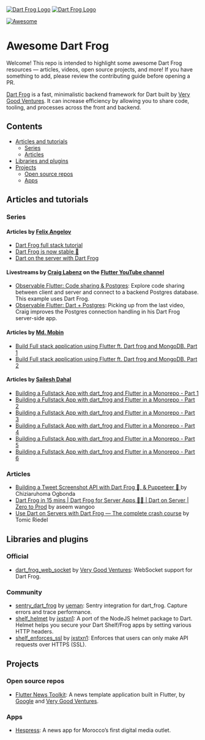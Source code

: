 [![Dart Frog Logo][logo_white]][dart_frog_link_dark]
[![Dart Frog Logo][logo_black]][dart_frog_link_light]

[![Awesome](https://awesome.re/badge-flat2.svg)](https://awesome.re)

# Awesome Dart Frog

Welcome! This repo is intended to highlight some awesome Dart Frog resources — articles, videos, open source projects, and more! If you have something to add, please review the contributing guide before opening a PR.

[Dart Frog](https://github.com/VeryGoodOpenSource/dart_frog) is a fast, minimalistic backend framework for Dart built by [Very Good Ventures](https://verygood.ventures/). It can increase efficiency by allowing you to share code, tooling, and processes across the front and backend.


## Contents

- [Articles and tutorials](#articles-and-tutorials)
    - [Series](#series)
    - [Articles](#articles)
- [Libraries and plugins](#libraries-and-plugins)
- [Projects](#projects)
    - [Open source repos](#open-source-repos)
    - [Apps](#apps)

## Articles and tutorials

### Series

#### Articles by [Felix Angelov](https://twitter.com/felangelov)
- [Dart Frog full stack tutorial](https://verygood.ventures/blog/dart-frog-full-stack-tutorial) 
- [Dart Frog is now stable 🎉](https://verygood.ventures/blog/dart-frog-stable)
- [Dart on the server with Dart Frog](https://verygood.ventures/blog/dart-frog)

#### Livestreams by [Craig Labenz](https://twitter.com/craig_labenz) on the [Flutter YouTube channel](https://www.youtube.com/@flutterdev)
- [Observable Flutter: Code sharing & Postgres](https://youtu.be/WE-CYXE1xug): Explore code sharing between client and server and connect to a backend Postgres database. This example uses Dart Frog.
- [Observable Flutter: Dart + Postgres](https://youtu.be/g76H6-MeHHk): Picking up from the last video, Craig improves the Postgres connection handling in his Dart Frog server-side app.

#### Articles by [Md. Mobin](https://dev.to/djsmk123)
- [Build Full stack application using Flutter ft. Dart frog and MongoDB. Part 1](https://dev.to/djsmk123/build-full-stack-application-using-flutter-ft-dart-frog-and-mongodb-part-1-1e2k)
- [Build Full stack application using Flutter ft. Dart frog and MongoDB. Part 2](https://dev.to/djsmk123/build-full-stack-application-using-flutter-ft-dart-frog-and-mongodb-part-2-m1a)

#### Articles by [Sailesh Dahal](https://saileshdahal.com.np/)
- [Building a Fullstack App with dart_frog and Flutter in a Monorepo - Part 1](https://saileshdahal.com.np/building-a-fullstack-app-with-dartfrog-and-flutter-in-a-monorepo-part-1)
- [Building a Fullstack App with dart_frog and Flutter in a Monorepo - Part 2](https://saileshdahal.com.np/building-a-fullstack-app-with-dartfrog-and-flutter-in-a-monorepo-part-2)
- [Building a Fullstack App with dart_frog and Flutter in a Monorepo - Part 3](https://saileshdahal.com.np/building-a-fullstack-app-with-dartfrog-and-flutter-in-a-monorepo-part-3)
- [Building a Fullstack App with dart_frog and Flutter in a Monorepo - Part 4](https://saileshdahal.com.np/building-a-fullstack-app-with-dartfrog-and-flutter-in-a-monorepo-part-4)
- [Building a Fullstack App with dart_frog and Flutter in a Monorepo - Part 5](https://saileshdahal.com.np/building-a-fullstack-app-with-dartfrog-and-flutter-in-a-monorepo-part-5)
- [Building a Fullstack App with dart_frog and Flutter in a Monorepo - Part 6](https://saileshdahal.com.np/building-a-fullstack-app-with-dartfrog-and-flutter-in-a-monorepo-part-6)

### Articles

- [Building a Tweet Screenshot API with Dart Frog 🐸, & Puppeteer 🐾 ](https://zfinix.medium.com/building-a-tweet-screenshot-api-with-dart-frog-puppeteer-7e8da301dd32) by Chiziaruhoma Ogbonda
- [Dart Frog in 15 mins | Dart Frog for Server Apps 🎯🐸 | Dart on Server | Zero to Prod](https://www.youtube.com/watch?v=U0PqwMrIJcE) by aseem wangoo
- [Use Dart on Servers with Dart Frog — The complete crash course](https://tomicriedel.medium.com/cff6fc9f033b) by Tomic Riedel

## Libraries and plugins 

### Official 

- [dart_frog_web_socket](https://pub.dev/packages/dart_frog_web_socket) by [Very Good Ventures](https://github.com/VeryGoodOpenSource): WebSocket support for Dart Frog. 

### Community

- [sentry_dart_frog](https://pub.dev/packages/sentry_dart_frog) by [ueman](https://github.com/ueman): Sentry integration for dart_frog. Capture errors and trace performance. 
- [shelf_helmet](https://pub.dev/packages/shelf_helmet) by [jxstxn1](https://github.com/jxstxn1): A port of the NodeJS helmet package to Dart. Helmet helps you secure your Dart Shelf/Frog apps by setting various HTTP headers. 
- [shelf_enforces_ssl](https://pub.dev/packages/shelf_enforces_ssl) by [jxstxn1](https://github.com/jxstxn1): Enforces that users can only make API requests over HTTPS (SSL). 

## Projects 

### Open source repos

- [Flutter News Toolkit](https://github.com/flutter/news_toolkit): A news template application built in Flutter, by [Google](https://github.com/flutter) and [Very Good Ventures](https://github.com/VGVentures).

### Apps

- [Hespress](https://verygood.ventures/success-stories/hespress-case-study): A news app for Morocco’s first digital media outlet. 

[dart_frog_link_dark]: https://github.com/verygoodopensource/dart_frog#gh-dark-mode-only
[dart_frog_link_light]: https://github.com/verygoodopensource/dart_frog#gh-light-mode-only
[logo_black]: https://raw.githubusercontent.com/VeryGoodOpenSource/dart_frog/main/assets/dart_frog_logo_black.png#gh-light-mode-only
[logo_white]: https://raw.githubusercontent.com/VeryGoodOpenSource/dart_frog/main/assets/dart_frog_logo_white.png#gh-dark-mode-only

